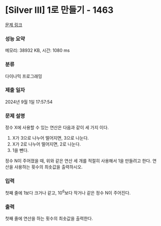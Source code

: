 # [Silver III] 1로 만들기 - 1463 

[문제 링크](https://www.acmicpc.net/problem/1463) 

### 성능 요약

메모리: 38932 KB, 시간: 1080 ms

### 분류

다이나믹 프로그래밍

### 제출 일자

2024년 9월 1일 17:57:54

### 문제 설명

<p>정수 X에 사용할 수 있는 연산은 다음과 같이 세 가지 이다.</p>

<ol>
	<li>X가 3으로 나누어 떨어지면, 3으로 나눈다.</li>
	<li>X가 2로 나누어 떨어지면, 2로 나눈다.</li>
	<li>1을 뺀다.</li>
</ol>

<p>정수 N이 주어졌을 때, 위와 같은 연산 세 개를 적절히 사용해서 1을 만들려고 한다. 연산을 사용하는 횟수의 최솟값을 출력하시오.</p>

### 입력 

 <p>첫째 줄에 1보다 크거나 같고, 10<sup>6</sup>보다 작거나 같은 정수 N이 주어진다.</p>

### 출력 

 <p>첫째 줄에 연산을 하는 횟수의 최솟값을 출력한다.</p>

